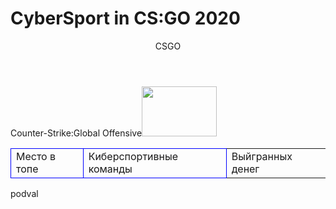 <html>
    <title>csgo киберспорт</title>
    <body>
        <h1>CyberSport in CS:GO 2020</h1>
        <header>CSGO</header>
        <main>
            <p>Counter-Strike:Global Offensive<img src="http://i1.hdslb.com/bfs/archive/bc78fb2413d899dfbe8cb41edb74bf837d61a8d6.jpg" width="120" height="80"></p>
    <table>
          <tr>
              <td style="border:1px solid blue">Место в топе</td>
              <td style="border:1px solid blue">Киберспортивные команды</td>
              <td>Выйгранных денег</td>
            </tr>
    </table>
    </main>
        <footer>podval</footer>
    </body>
</html>
         
